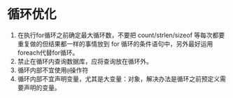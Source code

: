 # 循环优化

1. 在执行for循环之前确定最大循环数，不要把 count/strlen/sizeof 等每次都要重复做的但结果都一样的事情放到 for 循环的条件语句中，另外最好运用foreach代替for循环。
2. 禁止在循环内查询数据库，应将查询放在循环外。
3. 循环内部不宜使用`@`操作符
4. 循环内部不宜声明变量，尤其是大变量：对象，解决办法是循环之前预定义需要声明的变量。